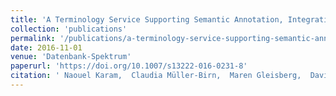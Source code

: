 ```yaml
---
title: 'A Terminology Service Supporting Semantic Annotation, Integration, Discovery and Analysis of Interdisciplinary Research Data'
collection: 'publications'
permalink: '/publications/a-terminology-service-supporting-semantic-annotation-integration-discovery-and-analysis-of-interdisciplinary-research-data'
date: 2016-11-01
venue: 'Datenbank-Spektrum'
paperurl: 'https://doi.org/10.1007/s13222-016-0231-8'
citation: ' Naouel Karam,  Claudia Müller-Birn,  Maren Gleisberg,  David Fichtmüller,  Robert Tolksdorf,  Anton Güntsch, "A Terminology Service Supporting Semantic Annotation, Integration, Discovery and Analysis of Interdisciplinary Research Data." Datenbank-Spektrum, 2016.'
---
```


